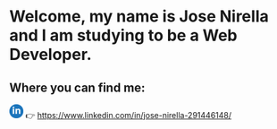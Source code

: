 # Welcome, my name is Jose Nirella and I am studying to be a Web Developer.

## Where you can find me:

<img src="https://raw.githubusercontent.com/jnirella/jnirella/main/imagenes/linkedin_logo.png" width="25" height="25" /> :point_right: https://www.linkedin.com/in/jose-nirella-291446148/

